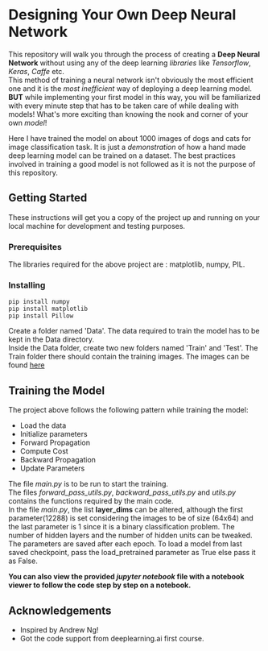 # Designing Your Own Deep Neural Network
This repository will walk you through the process of creating a **Deep Neural Network** without using any of the deep learning *libraries* like *Tensorflow*, *Keras*, *Caffe* etc.  
This method of training a neural network isn't obviously the most efficient one and it is the *most inefficient* way of deploying a deep learning model.  
**BUT** while implementing your first model in this way, you will be familiarized with every minute step that has to be taken care of while dealing with models! What's more exciting than knowing the nook and corner of your own *model*!  
                                                                                               
Here I have trained the model on about 1000 images of dogs and cats for image classification task. It is just a *demonstration* of how a hand made deep learning model can be trained on a dataset. The best practices involved in training a good model is not followed as it is not the purpose of this repository.
                                                                                                          
                                                                                                   
## Getting Started
These instructions will get you a copy of the project up and running on your local machine for development and testing purposes. 
                                                             
                                                                       
### Prerequisites
The libraries required for the above project are : matplotlib, numpy, PIL.  
                                                                          
                                                             
### Installing 
```
pip install numpy  
pip install matplotlib  
pip install Pillow
```  
Create a folder named 'Data'. The data required to train the model has to be kept in the Data directory.  
Inside the Data folder, create two new folders named 'Train' and 'Test'.
The Train folder there should contain the training images. The images can be found [here](https://www.kaggle.com/c/dogs-vs-cats)
                                                                   
                                                   
## Training the Model
The project above follows the following pattern while training the model:  
* Load the data
* Initialize parameters
* Forward Propagation
* Compute Cost
* Backward Propagation
* Update Parameters  
                           
The file *main.py* is to be run to start the training.  
The files *forward_pass_utils.py*, *backward_pass_utils.py* and *utils.py* contains the functions required by the main code.  
In the file *main.py*, the list **layer_dims** can be altered, although the first parameter(12288) is set considering the images to be of size (64x64) and the last parameter is 1 since it is a binary classification problem. The number of hidden layers and the number of hidden units can be tweaked.  
The parameters are saved after each epoch. To load a model from last saved checkpoint, pass the load_pretrained parameter as True else pass it as False.  
                                                             
**You can also view the provided *jupyter notebook* file with a notebook viewer to follow the code step by step on a notebook.**  


## Acknowledgements
* Inspired by Andrew Ng!
* Got the code support from deeplearning.ai first course.




